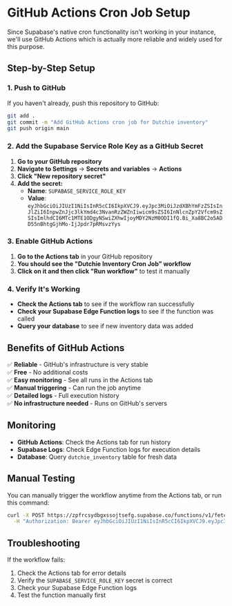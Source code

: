# GitHub Actions Cron Job Setup

Since Supabase's native cron functionality isn't working in your instance, we'll use GitHub Actions which is actually more reliable and widely used for this purpose.

## Step-by-Step Setup

### 1. Push to GitHub
If you haven't already, push this repository to GitHub:
```bash
git add .
git commit -m "Add GitHub Actions cron job for Dutchie inventory"
git push origin main
```

### 2. Add the Supabase Service Role Key as a GitHub Secret

1. **Go to your GitHub repository**
2. **Navigate to Settings** → **Secrets and variables** → **Actions**
3. **Click "New repository secret"**
4. **Add the secret:**
   - **Name**: `SUPABASE_SERVICE_ROLE_KEY`
   - **Value**: `eyJhbGciOiJIUzI1NiIsInR5cCI6IkpXVCJ9.eyJpc3MiOiJzdXBhYmFzZSIsInJlZiI6InpwZnJjc3lkYmd4c3NvanRzZWZnIiwicm9sZSI6InNlcnZpY2Vfcm9sZSIsImlhdCI6MTc1MTE1ODgyNSwiZXhwIjoyMDY2NzM0ODI1fQ.Bi_Xa8BC2o5ADD55nBhtgGjhMo-IjJpdr7pRMsvzYys`

### 3. Enable GitHub Actions

1. **Go to the Actions tab** in your GitHub repository
2. **You should see the "Dutchie Inventory Cron Job" workflow**
3. **Click on it and then click "Run workflow"** to test it manually

### 4. Verify It's Working

- **Check the Actions tab** to see if the workflow ran successfully
- **Check your Supabase Edge Function logs** to see if the function was called
- **Query your database** to see if new inventory data was added

## Benefits of GitHub Actions

✅ **Reliable** - GitHub's infrastructure is very stable  
✅ **Free** - No additional costs  
✅ **Easy monitoring** - See all runs in the Actions tab  
✅ **Manual triggering** - Can run the job anytime  
✅ **Detailed logs** - Full execution history  
✅ **No infrastructure needed** - Runs on GitHub's servers  

## Monitoring

- **GitHub Actions**: Check the Actions tab for run history
- **Supabase Logs**: Check Edge Function logs for execution details
- **Database**: Query `dutchie_inventory` table for fresh data

## Manual Testing

You can manually trigger the workflow anytime from the Actions tab, or run this command:

```bash
curl -X POST https://zpfrcsydbgxssojtsefg.supabase.co/functions/v1/fetch-dutchie-inventory \
  -H "Authorization: Bearer eyJhbGciOiJIUzI1NiIsInR5cCI6IkpXVCJ9.eyJpc3MiOiJzdXBhYmFzZSIsInJlZiI6InpwZnJjc3lkYmd4c3NvanRzZWZnIiwicm9sZSI6InNlcnZpY2Vfcm9sZSIsImlhdCI6MTc1MTE1ODgyNSwiZXhwIjoyMDY2NzM0ODI1fQ.Bi_Xa8BC2o5ADD55nBhtgGjhMo-IjJpdr7pRMsvzYys"
```

## Troubleshooting

If the workflow fails:
1. Check the Actions tab for error details
2. Verify the `SUPABASE_SERVICE_ROLE_KEY` secret is correct
3. Check your Supabase Edge Function logs
4. Test the function manually first 